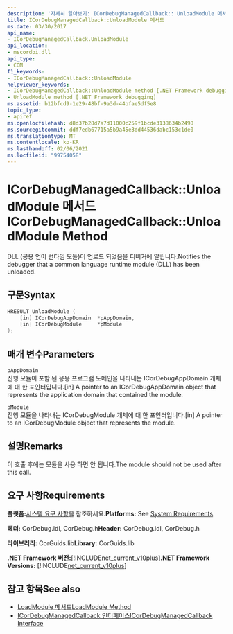 ```yaml
---
description: '자세히 알아보기: ICorDebugManagedCallback:: UnloadModule 메서드'
title: ICorDebugManagedCallback::UnloadModule 메서드
ms.date: 03/30/2017
api_name:
- ICorDebugManagedCallback.UnloadModule
api_location:
- mscordbi.dll
api_type:
- COM
f1_keywords:
- ICorDebugManagedCallback::UnloadModule
helpviewer_keywords:
- ICorDebugManagedCallback::UnloadModule method [.NET Framework debugging]
- UnloadModule method [.NET Framework debugging]
ms.assetid: b12bfcd9-1e29-48bf-9a3d-44bfae5df5e8
topic_type:
- apiref
ms.openlocfilehash: d8d37b28d7a7d11000c259f1bcde3138634b2498
ms.sourcegitcommit: ddf7edb67715a5b9a45e3dd44536dabc153c1de0
ms.translationtype: MT
ms.contentlocale: ko-KR
ms.lasthandoff: 02/06/2021
ms.locfileid: "99754058"
---
```

# <a name="icordebugmanagedcallbackunloadmodule-method"></a><span data-ttu-id="a3308-103">ICorDebugManagedCallback::UnloadModule 메서드</span><span class="sxs-lookup"><span data-stu-id="a3308-103">ICorDebugManagedCallback::UnloadModule Method</span></span>

<span data-ttu-id="a3308-104">DLL (공용 언어 런타임 모듈)이 언로드 되었음을 디버거에 알립니다.</span><span class="sxs-lookup"><span data-stu-id="a3308-104">Notifies the debugger that a common language runtime module (DLL) has been unloaded.</span></span>  
  
## <a name="syntax"></a><span data-ttu-id="a3308-105">구문</span><span class="sxs-lookup"><span data-stu-id="a3308-105">Syntax</span></span>  
  
```cpp  
HRESULT UnloadModule (  
    [in] ICorDebugAppDomain  *pAppDomain,  
    [in] ICorDebugModule     *pModule  
);  
```  
  
## <a name="parameters"></a><span data-ttu-id="a3308-106">매개 변수</span><span class="sxs-lookup"><span data-stu-id="a3308-106">Parameters</span></span>  

 `pAppDomain`  
 <span data-ttu-id="a3308-107">진행 모듈이 포함 된 응용 프로그램 도메인을 나타내는 ICorDebugAppDomain 개체에 대 한 포인터입니다.</span><span class="sxs-lookup"><span data-stu-id="a3308-107">[in] A pointer to an ICorDebugAppDomain object that represents the application domain that contained the module.</span></span>  
  
 `pModule`  
 <span data-ttu-id="a3308-108">진행 모듈을 나타내는 ICorDebugModule 개체에 대 한 포인터입니다.</span><span class="sxs-lookup"><span data-stu-id="a3308-108">[in] A pointer to an ICorDebugModule object that represents the module.</span></span>  
  
## <a name="remarks"></a><span data-ttu-id="a3308-109">설명</span><span class="sxs-lookup"><span data-stu-id="a3308-109">Remarks</span></span>  

 <span data-ttu-id="a3308-110">이 호출 후에는 모듈을 사용 하면 안 됩니다.</span><span class="sxs-lookup"><span data-stu-id="a3308-110">The module should not be used after this call.</span></span>  
  
## <a name="requirements"></a><span data-ttu-id="a3308-111">요구 사항</span><span class="sxs-lookup"><span data-stu-id="a3308-111">Requirements</span></span>  

 <span data-ttu-id="a3308-112">**플랫폼:**[시스템 요구 사항](../../get-started/system-requirements.md)을 참조하세요.</span><span class="sxs-lookup"><span data-stu-id="a3308-112">**Platforms:** See [System Requirements](../../get-started/system-requirements.md).</span></span>  
  
 <span data-ttu-id="a3308-113">**헤더:** CorDebug.idl, CorDebug.h</span><span class="sxs-lookup"><span data-stu-id="a3308-113">**Header:** CorDebug.idl, CorDebug.h</span></span>  
  
 <span data-ttu-id="a3308-114">**라이브러리:** CorGuids.lib</span><span class="sxs-lookup"><span data-stu-id="a3308-114">**Library:** CorGuids.lib</span></span>  
  
 <span data-ttu-id="a3308-115">**.NET Framework 버전:**[!INCLUDE[net_current_v10plus](../../../../includes/net-current-v10plus-md.md)]</span><span class="sxs-lookup"><span data-stu-id="a3308-115">**.NET Framework Versions:** [!INCLUDE[net_current_v10plus](../../../../includes/net-current-v10plus-md.md)]</span></span>  
  
## <a name="see-also"></a><span data-ttu-id="a3308-116">참고 항목</span><span class="sxs-lookup"><span data-stu-id="a3308-116">See also</span></span>

- [<span data-ttu-id="a3308-117">LoadModule 메서드</span><span class="sxs-lookup"><span data-stu-id="a3308-117">LoadModule Method</span></span>](icordebugmanagedcallback-loadmodule-method.md)
- [<span data-ttu-id="a3308-118">ICorDebugManagedCallback 인터페이스</span><span class="sxs-lookup"><span data-stu-id="a3308-118">ICorDebugManagedCallback Interface</span></span>](icordebugmanagedcallback-interface.md)
